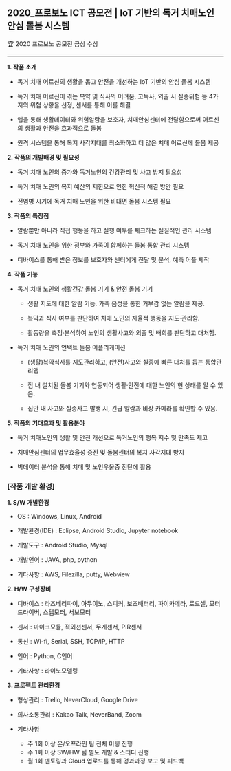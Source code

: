 ## 2020_프로보노 ICT 공모전 | IoT 기반의 독거 치매노인 안심 돌봄 시스템
🏆 2020 프로보노 공모전 금상 수상
________________________
**1. 작품 소개**
- 독거 치매 어르신의 생활을 돕고 안전을 개선하는 IoT 기반의 안심 돌봄 시스템

- 독거 치매 어르신이 겪는 복약 및 식사의 어려움, 고독사, 외출 시 실종위험 등 4가지의 위험 상황을 선정, 센서를 통해 이를 해결

- 앱을 통해 생활데이터와 위험알람을 보호자, 치매안심센터에 전달함으로써 어르신의 생활과 안전을 효과적으로 돌봄

- 원격 시스템을 통해 복지 사각지대를 최소화하고 더 많은 치매 어르신께 돌봄 제공

**2. 작품의 개발배경 및 필요성**
- 독거 치매 노인의 증가와 독거노인의 건강관리 및 사고 방지 필요성

- 독거 치매 노인의 복지 예산의 제한으로 인한 혁신적 해결 방안 필요

- 전염병 시기에 독거 치매 노인을 위한 비대면 돌봄 시스템 필요

**3. 작품의 특장점**
- 알람뿐만 아니라 직접 행동을 하고 실행 여부를 체크하는 실질적인 관리 시스템

- 독거 치매 노인을 위한 정부와 가족이 함께하는 돌봄 통합 관리 시스템

- 디바이스를 통해 받은 정보를 보호자와 센터에게 전달 및 분석, 예측 어플 제작

**4. 작품 기능**

- 독거 치매 노인의 생활건강 돌봄 기기 & 안전 돌봄 기기

  - 생활 지도에 대한 알람 기능. 가족 음성을 통한 거부감 없는 알람을 제공.

  - 복약과 식사 여부를 판단하여 치매 노인의 자율적 행동을 지도·관리함.

  - 활동량을 측정·분석하여 노인의 생활사고와 외출 및 배회를 판단하고 대처함.

- 독거 치매 노인의 언택트 돌봄 어플리케이션

  - (생활)복약식사를 지도관리하고, (안전)사고와 실종에 빠른 대처를 돕는 통합관리앱

  - 집 내 설치된 돌봄 기기와 연동되어 생활·안전에 대한 노인의 현 상태를 알 수 있음.
  
  - 집안 내 사고와 실종사고 발생 시, 긴급 알람과 비상 카메라를 확인할 수 있음.

**5. 작품의 기대효과 및 활용분야**

- 독거 치매노인의 생활 및 안전 개선으로 독거노인의 행복 지수 및 만족도 제고

- 치매안심센터의 업무효율성 증진 및 돌봄센터의 복지 사각지대 방지

- 빅데이터 분석을 통해 치매 및 노인우울증 진단에 활용


### [작품 개발 환경]
**1. S/W 개발환경**

- OS : Windows, Linux, Android

- 개발환경(IDE) : Eclipse, Android Studio, Jupyter notebook

- 개발도구 : Android Studio, Mysql

- 개발언어 : JAVA, php, python

- 기타사항 : AWS, Filezilla, putty, Webview

**2. H/W 구성장비**

- 디바이스 : 라즈베리파이, 아두이노, 스피커, 보조배터리, 파이카메라, 로드셀, 모터드라이버, 스텝모터, 서보모터

- 센서 : 마이크모듈, 적외선센서, 무게센서, PIR센서

- 통신 : Wi-fi, Serial, SSH, TCP/IP, HTTP

- 언어 : Python, C언어

- 기타사항 : 라이노모델링

**3. 프로젝트 관리환경**

- 형상관리 : Trello, NeverCloud, Google Drive

- 의사소통관리 : Kakao Talk, NeverBand, Zoom

- 기타사항
  - 주 1회 이상 온/오프라인 팀 전체 미팅 진행
  - 주 1회 이상 SW/HW 팀 별도 개발 & 스터디 진행
  - 월 1회 멘토링과 Cloud 업로드를 통해 경과과정 보고 및 피드백
